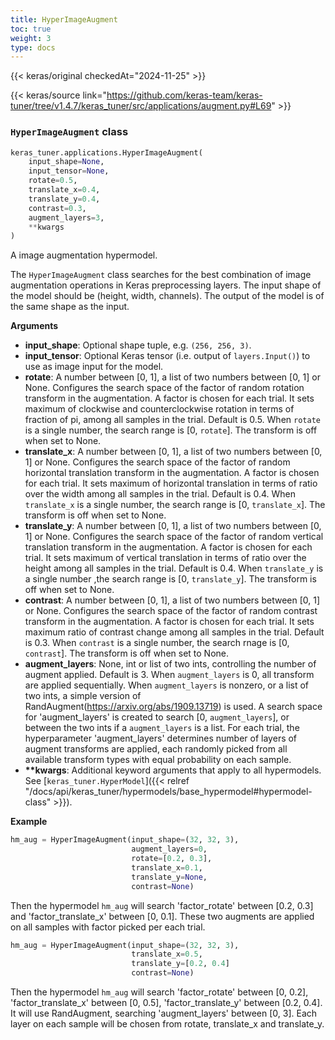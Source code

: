 ```yaml
---
title: HyperImageAugment
toc: true
weight: 3
type: docs
---
```


{{< keras/original checkedAt="2024-11-25" >}}

{{< keras/source link="https://github.com/keras-team/keras-tuner/tree/v1.4.7/keras_tuner/src/applications/augment.py#L69" >}}

### `HyperImageAugment` class

```python
keras_tuner.applications.HyperImageAugment(
    input_shape=None,
    input_tensor=None,
    rotate=0.5,
    translate_x=0.4,
    translate_y=0.4,
    contrast=0.3,
    augment_layers=3,
    **kwargs
)
```

A image augmentation hypermodel.

The `HyperImageAugment` class searches for the best combination of image
augmentation operations in Keras preprocessing layers. The input shape of
the model should be (height, width, channels). The output of the model is
of the same shape as the input.

**Arguments**

- **input_shape**: Optional shape tuple, e.g. `(256, 256, 3)`.
- **input_tensor**: Optional Keras tensor (i.e. output of `layers.Input()`)
  to use as image input for the model.
- **rotate**: A number between [0, 1], a list of two numbers between [0, 1]
  or None. Configures the search space of the factor of random
  rotation transform in the augmentation. A factor is chosen for each
  trial. It sets maximum of clockwise and counterclockwise rotation
  in terms of fraction of pi, among all samples in the trial.
  Default is 0.5. When `rotate` is a single number, the search range
  is [0, `rotate`].
  The transform is off when set to None.
- **translate_x**: A number between [0, 1], a list of two numbers between
  [0, 1] or None. Configures the search space of the factor of random
  horizontal translation transform in the augmentation. A factor is
  chosen for each trial. It sets maximum of horizontal translation in
  terms of ratio over the width among all samples in the trial.
  Default is 0.4. When `translate_x` is a single number, the search
  range is [0, `translate_x`].
  The transform is off when set to None.
- **translate_y**: A number between [0, 1], a list of two numbers between
  [0, 1] or None. Configures the search space of the factor of random
  vertical translation transform in the augmentation. A factor is
  chosen for each trial. It sets maximum of vertical translation in
  terms of ratio over the height among all samples in the trial.
  Default is 0.4. When `translate_y` is a single number ,the search
  range is [0, `translate_y`]. The transform is off when set to None.
- **contrast**: A number between [0, 1], a list of two numbers between [0, 1]
  or None. Configures the search space of the factor of random
  contrast transform in the augmentation. A factor is chosen for each
  trial. It sets maximum ratio of contrast change among all samples in
  the trial. Default is 0.3. When `contrast` is a single number, the
  search rnage is [0, `contrast`].
  The transform is off when set to None.
- **augment_layers**: None, int or list of two ints, controlling the number
  of augment applied. Default is 3.
  When `augment_layers` is 0, all transform are applied sequentially.
  When `augment_layers` is nonzero, or a list of two ints, a simple
  version of RandAugment(https://arxiv.org/abs/1909.13719) is used.
  A search space for 'augment_layers' is created to search [0,
  `augment_layers`], or between the two ints if a `augment_layers` is
  a list. For each trial, the hyperparameter 'augment_layers'
  determines number of layers of augment transforms are applied,
  each randomly picked from all available transform types with equal
  probability on each sample.
- **\*\*kwargs**: Additional keyword arguments that apply to all hypermodels.
  See [`keras_tuner.HyperModel`]({{< relref "/docs/api/keras_tuner/hypermodels/base_hypermodel#hypermodel-class" >}}).

**Example**

```python
hm_aug = HyperImageAugment(input_shape=(32, 32, 3),
                           augment_layers=0,
                           rotate=[0.2, 0.3],
                           translate_x=0.1,
                           translate_y=None,
                           contrast=None)
```

Then the hypermodel `hm_aug` will search 'factor_rotate' between [0.2, 0.3]
and 'factor_translate_x' between [0, 0.1]. These two augments are applied
on all samples with factor picked per each trial.

```python
hm_aug = HyperImageAugment(input_shape=(32, 32, 3),
                           translate_x=0.5,
                           translate_y=[0.2, 0.4]
                           contrast=None)
```

Then the hypermodel `hm_aug` will search 'factor_rotate' between [0, 0.2],
'factor_translate_x' between [0, 0.5], 'factor_translate_y' between
[0.2, 0.4]. It will use RandAugment, searching 'augment_layers'
between [0, 3]. Each layer on each sample will be chosen from rotate,
translate_x and translate_y.
